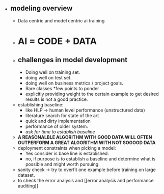 - ## modeling overview
	- Data centric and model centric ai training
	- # AI = CODE + DATA
	- ## challenges in model development
		- Doing well on training set.
		- doing well on test set.
		- doing well on business metrics / project goals.
		- Rare classes
	*few points to ponder
		- explicitly providing weight to the certain example to get desired results is not a good practice.
	- establishing baseline:
		- like HLP -> human level performance (unstructured data)
		- literature search for state of the art
		- quick and dirty implementation
		- performance of older system.
		- *ask for time to establish baseline*
	- **A REASONALBLE ALGORITHM WITH GOOD DATA WILL OFTEN OUTPERFORM A GREAT ALGORITHM WITH NOT SOGOOD DATA**
	- deployment constraints when picking a model:
		- Yes consider is base line is established.
		- no, if purpose is to establish a baseline and determine what is possible and might worth pursuing.
	- sanity check -> try to overfit one example before training on large dataset. 
	- to check the error analysis and  [[error analysis and performance auditing]]
	